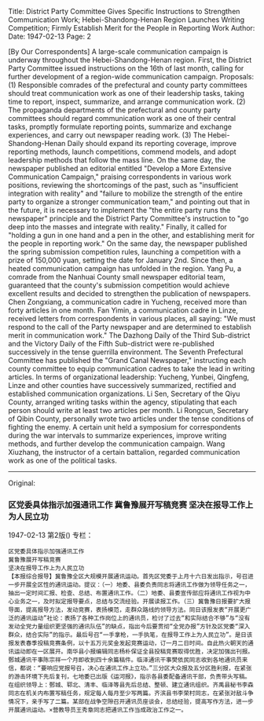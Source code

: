Title: District Party Committee Gives Specific Instructions to Strengthen Communication Work; Hebei-Shandong-Henan Region Launches Writing Competition; Firmly Establish Merit for the People in Reporting Work
Author: 
Date: 1947-02-13
Page: 2

[By Our Correspondents] A large-scale communication campaign is underway throughout the Hebei-Shandong-Henan region. First, the District Party Committee issued instructions on the 16th of last month, calling for further development of a region-wide communication campaign. Proposals: (1) Responsible comrades of the prefectural and county party committees should treat communication work as one of their leadership tasks, taking time to report, inspect, summarize, and arrange communication work. (2) The propaganda departments of the prefectural and county party committees should regard communication work as one of their central tasks, promptly formulate reporting points, summarize and exchange experiences, and carry out newspaper reading work. (3) The Hebei-Shandong-Henan Daily should expand its reporting coverage, improve reporting methods, launch competitions, commend models, and adopt leadership methods that follow the mass line. On the same day, the newspaper published an editorial entitled "Develop a More Extensive Communication Campaign," praising correspondents in various work positions, reviewing the shortcomings of the past, such as "insufficient integration with reality" and "failure to mobilize the strength of the entire party to organize a stronger communication team," and pointing out that in the future, it is necessary to implement the "the entire party runs the newspaper" principle and the District Party Committee's instruction to "go deep into the masses and integrate with reality." Finally, it called for "holding a gun in one hand and a pen in the other, and establishing merit for the people in reporting work." On the same day, the newspaper published the spring submission competition rules, launching a competition with a prize of 150,000 yuan, setting the date for January 2nd. Since then, a heated communication campaign has unfolded in the region. Yang Pu, a comrade from the Nanhuai County small newspaper editorial team, guaranteed that the county's submission competition would achieve excellent results and decided to strengthen the publication of newspapers. Chen Zongxiang, a communication cadre in Yucheng, received more than forty articles in one month. Fan Yimin, a communication cadre in Linze, received letters from correspondents in various places, all saying: "We must respond to the call of the Party newspaper and are determined to establish merit in communication work." The Dazhong Daily of the Third Sub-district and the Victory Daily of the Fifth Sub-district were re-published successively in the tense guerrilla environment. The Seventh Prefectural Committee has published the "Grand Canal Newspaper," instructing each county committee to equip communication cadres to take the lead in writing articles. In terms of organizational leadership: Yucheng, Yunbei, Qingfeng, Linze and other counties have successively summarized, rectified and established communication organizations. Li Sen, Secretary of the Qiyu County, arranged writing tasks within the agency, stipulating that each person should write at least two articles per month. Li Rongcun, Secretary of Qibin County, personally wrote two articles under the tense conditions of fighting the enemy. A certain unit held a symposium for correspondents during the war intervals to summarize experiences, improve writing methods, and further develop the communication campaign. Wang Xiuzhang, the instructor of a certain battalion, regarded communication work as one of the political tasks.



<hr /> 

Original: 


### 区党委具体指示加强通讯工作  冀鲁豫展开写稿竞赛  坚决在报导工作上为人民立功

1947-02-13
第2版()
专栏：

    区党委具体指示加强通讯工作
    冀鲁豫展开写稿竞赛
    坚决在报导工作上为人民立功
    【本报综合报导】冀鲁豫全区大规模开展通讯运动。首先区党委于上月十六日发出指示，号召进一步开展全区性的通讯运动。提议：（一）地委、县委负责同志将通讯工作做为领导任务之一，抽出一定时间汇报、检查、总结、布置通讯工作。（二）地委、县委宣传部应将通讯工作视为中心业务之一，及时拟定报导要点，总结与交流经验。开展读报工作。（三）冀鲁豫日报要扩大报导面，提高报导方法，发动竞赛，表扬模范，走群众路线的领导方法。同日该报发表“开展更广泛的通讯运动”社论：表扬了各种工作岗位上的通讯员，检讨了过去“和实际结合不够”与“没有发动全党力量组织更坚强的通讯队伍”的缺点，指出今后要贯彻“全党办报”方针及区党委“深入群众，结合实际”的指示。最后号召“一手拿枪，一手执笔，在报导工作上为人民立功”。是日该报发表春季投稿竞赛条例，以十五万元奖金发起竞赛运动，订一月二日时间。自此热火朝天的通讯运动即在一区展开。南华县小报编辑同志杨朴保证全县投稿竞赛取得优胜，决定加强出刊报。鄄城通讯干事陈宗祥一个月即收到四十余篇稿件。临泽通讯干事樊依民同志收到各地通讯员来信，都说：“要响应党报号召，决心在通讯工作上立功。”三分区大众报及五分区胜利报，在紧张的游击环境下先后复刊，七地委已出版《运河报》，指示各县委配备通讯干部，负责带头写稿。在组织领导上：鄄城、郓北、清丰、临泽等县先后总结、整顿、建立通讯组织。齐禹县秘书李森同志在机关内布置写稿任务，规定每人每月至少写两篇。齐滨县书李荣村同志，在紧张对敌斗争情况下，亲手写了二篇。某部在战争空隙召开通讯员座谈会，总结经验，提高写作方法，进一步开展通讯运动。×营教导员王秀章同志把通讯工作当成政治工作之一。
